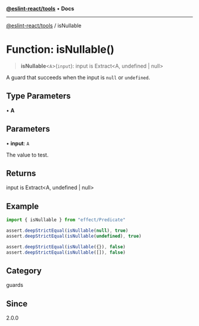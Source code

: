 [**@eslint-react/tools**](../README.md) • **Docs**

***

[@eslint-react/tools](../README.md) / isNullable

# Function: isNullable()

> **isNullable**\<`A`\>(`input`): input is Extract\<A, undefined \| null\>

A guard that succeeds when the input is `null` or `undefined`.

## Type Parameters

• **A**

## Parameters

• **input**: `A`

The value to test.

## Returns

input is Extract\<A, undefined \| null\>

## Example

```ts
import { isNullable } from "effect/Predicate"

assert.deepStrictEqual(isNullable(null), true)
assert.deepStrictEqual(isNullable(undefined), true)

assert.deepStrictEqual(isNullable({}), false)
assert.deepStrictEqual(isNullable([]), false)
```

## Category

guards

## Since

2.0.0
